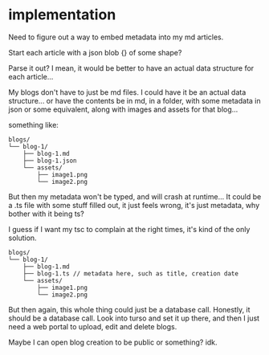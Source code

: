 # implementation

Need to figure out a way to embed metadata into my md articles.

Start each article with a json blob {} of some shape?

Parse it out? I mean, it would be better to have an actual data structure for each article...

My blogs don't have to just be md files. I could have it be an actual data
structure... or have the contents be in md, in a folder, with some
metadata in json or some equivalent, along with images and assets for that
blog...

something like:

```arduino
blogs/
└── blog-1/
    ├── blog-1.md
    ├── blog-1.json
    └── assets/
        ├── image1.png
        └── image2.png
```

But then my metadata won't be typed, and will crash at runtime... It could
be a .ts file with some stuff filled out, it just feels wrong, it's just
metadata, why bother with it being ts?

I guess if I want my tsc to complain at the right times, it's kind of the
only solution.

```arduino
blogs/
└── blog-1/
    ├── blog-1.md
    ├── blog-1.ts // metadata here, such as title, creation date
    └── assets/
        ├── image1.png
        └── image2.png
```

But then again, this whole thing could just be a database call. Honestly,
it should be a database call. Look into turso and set it up there, and
then I just need a web portal to upload, edit and delete blogs.

Maybe I can open blog creation to be public or something? idk.


